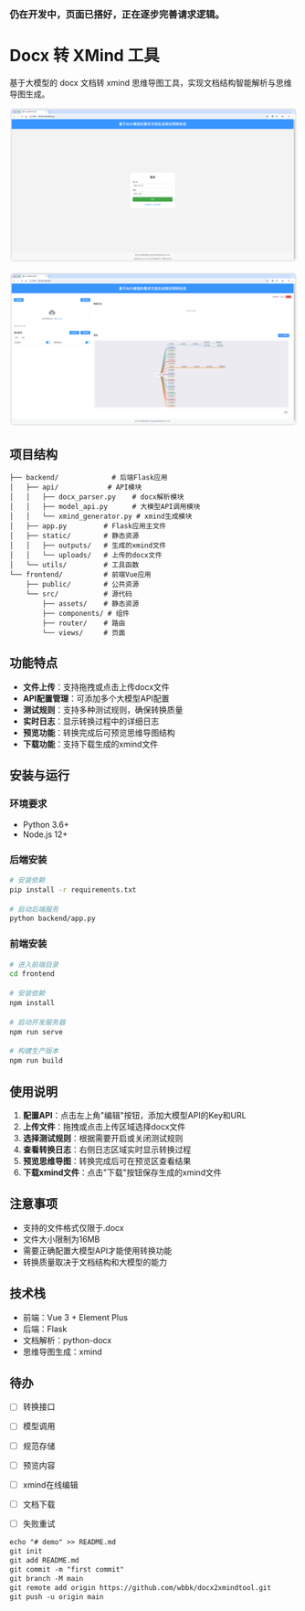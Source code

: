 ### 仍在开发中，页面已搭好，正在逐步完善请求逻辑。

# Docx 转 XMind 工具

基于大模型的 docx 文档转 xmind 思维导图工具，实现文档结构智能解析与思维导图生成。

![iShot_2025-03-19_22.55.27](iShot_2025-03-19_22.55.27.png)

![iShot_2025-03-19_22.55.49](iShot_2025-03-19_22.55.49.png)

## 项目结构

```
├── backend/             # 后端Flask应用
│   ├── api/            # API模块
│   │   ├── docx_parser.py    # docx解析模块
│   │   ├── model_api.py      # 大模型API调用模块
│   │   └── xmind_generator.py # xmind生成模块
│   ├── app.py         # Flask应用主文件
│   ├── static/        # 静态资源
│   │   ├── outputs/   # 生成的xmind文件
│   │   └── uploads/   # 上传的docx文件
│   └── utils/         # 工具函数
└── frontend/          # 前端Vue应用
    ├── public/        # 公共资源
    └── src/           # 源代码
        ├── assets/    # 静态资源
        ├── components/ # 组件
        ├── router/    # 路由
        └── views/     # 页面
```

## 功能特点

- **文件上传**：支持拖拽或点击上传docx文件
- **API配置管理**：可添加多个大模型API配置
- **测试规则**：支持多种测试规则，确保转换质量
- **实时日志**：显示转换过程中的详细日志
- **预览功能**：转换完成后可预览思维导图结构
- **下载功能**：支持下载生成的xmind文件

## 安装与运行

### 环境要求

- Python 3.6+
- Node.js 12+

### 后端安装

```bash
# 安装依赖
pip install -r requirements.txt

# 启动后端服务
python backend/app.py
```

### 前端安装

```bash
# 进入前端目录
cd frontend

# 安装依赖
npm install

# 启动开发服务器
npm run serve

# 构建生产版本
npm run build
```

## 使用说明

1. **配置API**：点击左上角"编辑"按钮，添加大模型API的Key和URL
2. **上传文件**：拖拽或点击上传区域选择docx文件
3. **选择测试规则**：根据需要开启或关闭测试规则
4. **查看转换日志**：右侧日志区域实时显示转换过程
5. **预览思维导图**：转换完成后可在预览区查看结果
6. **下载xmind文件**：点击"下载"按钮保存生成的xmind文件

## 注意事项

- 支持的文件格式仅限于.docx
- 文件大小限制为16MB
- 需要正确配置大模型API才能使用转换功能
- 转换质量取决于文档结构和大模型的能力

## 技术栈

- 前端：Vue 3 + Element Plus
- 后端：Flask
- 文档解析：python-docx
- 思维导图生成：xmind

## 待办

- [ ] 转换接口
- [ ] 模型调用
- [ ] 规范存储
- [ ] 预览内容
- [ ] xmind在线编辑
- [ ] 文档下载
- [ ] 失败重试



```
echo "# demo" >> README.md
git init
git add README.md
git commit -m "first commit"
git branch -M main
git remote add origin https://github.com/wbbk/docx2xmindtool.git
git push -u origin main
```